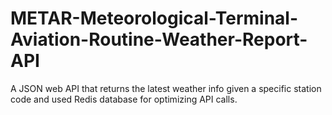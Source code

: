 # METAR-Meteorological-Terminal-Aviation-Routine-Weather-Report-API
A JSON web API that returns the latest weather info given a specific station code and used Redis database for optimizing API calls.
